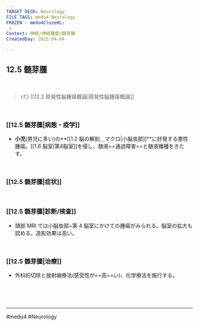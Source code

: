 ```yaml
---
TARGET DECK: Neurology
FILE TAGS: medu4 Neurology
FROZEN - medu4ClozeHL:
 : 
Context: 神経/神経腫瘍/髄芽腫
CreatedDay: 2022-04-04

---
```


## 12.5 髄芽腫

<br>

>cf.) [[12.2 原発性脳腫瘍概論|原発性脳腫瘍概論]]

<br>

### [[12.5 髄芽腫|病態・疫学]]
* **小児**(男児に多い)の**[[1.2 脳の解剖＿マクロ|小脳虫部]]**に好発する悪性腫瘍。[[1.6 脳室|第4脳室]]を侵し、髄液==通過障害==と髄液播種をきたす。
<!--ID: 1649070299912-->


<br>

### [[12.5 髄芽腫|症状]]


<br>

### [[12.5 髄芽腫|診断/検査]]
* 頭部 MRI では小脳虫部~第 4 脳室にかけての腫瘍がみられる。脳室の拡大も認める。造影効果は高い。

<br>

### [[12.5 髄芽腫|治療]]
* 外科的切除と放射線療法(感受性が==高==い)、化学療法を施行する。
 
<!--ID: 1649070299919-->


<br><br><br>

---
#medu4 #Neurology 